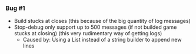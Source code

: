 ### Bug #1 ###

- Build stucks at closes (this because of the big quantity of log messages)
- Stop-debug only support up to 500 messages (if not builded game stucks at closing) (this very rudimentary way of getting logs)
    - Caused by: Using a List instead of a string builder to append new lines